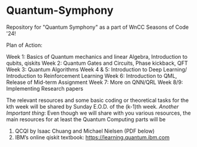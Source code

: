 # Quantum-Symphony
Repository for "Quantum Symphony" as a part of WnCC Seasons of Code '24!

Plan of Action: 

Week 1: Basics of Quantum mechanics and linear Algebra, Introduction to qubits, qiskits
Week 2: Quantum Gates and Circuits, Phase kickback, QFT
Week 3: Quantum Algorithms
Week 4 & 5: Introduction to Deep Learning/ Introduction to Reinforcement Learning
Week 6: Introduction to QML,
Release of Mid-term Assignment
Week 7: More on QNN/QRL
Week 8/9: Implementing Research papers

The relevant resources and some basic coding or theoretical tasks for the kth week will be shared by Sunday E.O.D. of the (k-1)th week.
*Another Important thing*: 
Even though we will share with you various resources, the main resources for at least the Quantum Computing parts will be 
1. QCQI by Isaac Chuang and Michael Nielsen (PDF below)
2. IBM’s online qiskit textbook: https://learning.quantum.ibm.com
